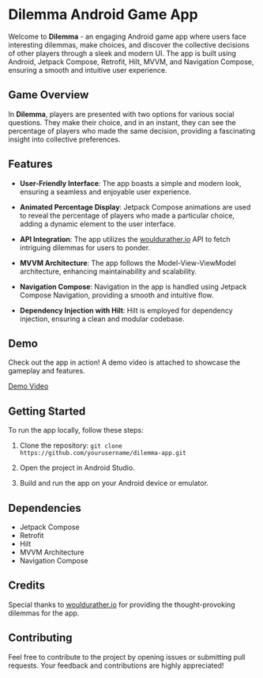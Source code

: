 # Dilemma Android Game App

Welcome to **Dilemma** - an engaging Android game app where users face interesting dilemmas, make choices, and discover the collective decisions of other players through a sleek and modern UI. The app is built using Android, Jetpack Compose, Retrofit, Hilt, MVVM, and Navigation Compose, ensuring a smooth and intuitive user experience.

## Game Overview

In **Dilemma**, players are presented with two options for various social questions. They make their choice, and in an instant, they can see the percentage of players who made the same decision, providing a fascinating insight into collective preferences.

## Features

- **User-Friendly Interface**: The app boasts a simple and modern look, ensuring a seamless and enjoyable user experience.
  
- **Animated Percentage Display**: Jetpack Compose animations are used to reveal the percentage of players who made a particular choice, adding a dynamic element to the user interface.

- **API Integration**: The app utilizes the [wouldurather.io](https://wouldurather.io/) API to fetch intriguing dilemmas for users to ponder.

- **MVVM Architecture**: The app follows the Model-View-ViewModel architecture, enhancing maintainability and scalability.

- **Navigation Compose**: Navigation in the app is handled using Jetpack Compose Navigation, providing a smooth and intuitive flow.

- **Dependency Injection with Hilt**: Hilt is employed for dependency injection, ensuring a clean and modular codebase.

## Demo

Check out the app in action! A demo video is attached to showcase the gameplay and features.  

[Demo Video](https://github.com/jaypatel208/WouldURather/assets/83394162/4822fe86-5f5f-49fa-8270-8f29a6e9fe27)  

## Getting Started

To run the app locally, follow these steps:

1. Clone the repository: `git clone https://github.com/yourusername/dilemma-app.git`

2. Open the project in Android Studio.

3. Build and run the app on your Android device or emulator.

## Dependencies

- Jetpack Compose
- Retrofit
- Hilt
- MVVM Architecture
- Navigation Compose

## Credits

Special thanks to [wouldurather.io](https://wouldurather.io/) for providing the thought-provoking dilemmas for the app.

## Contributing

Feel free to contribute to the project by opening issues or submitting pull requests. Your feedback and contributions are highly appreciated!

